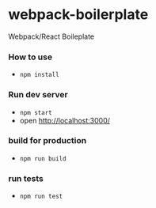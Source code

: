 # webpack-boilerplate
Webpack/React Boileplate

### How to use

- `npm install`

### Run dev server
- `npm start`
- open [http://localhost:3000/](http://localhost:3000/)

### build for production
- `npm run build`

### run tests
- `npm run test`
